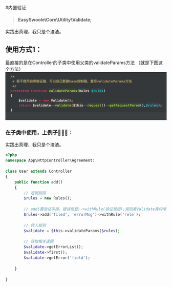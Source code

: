 #内置验证

> #### EasySwoole\Core\Utility\Validate;

实践出真理，我只是个渣渣。

## 使用方式1：
最直接的是在Controller的子类中使用父类的validateParams方法
（就是下图这个方法）
    ![](/assets/QQ20180126-194914.png)

### 在子类中使用，上例子🌰🌰🌰：

实践出真理，我只是个渣渣。


```php
<?php
namespace App\HttpController\Agreement:

class User extends Controller
{
    public function add()
    {
        // 定制规则
        $rules = new Rules();
        
        // add(要验证字段，错误信息)->withRule(验证规则);规则看Validate类内常量
        $rules->add('filed', 'errorMsg')->withRule('rele');
        
        // 传入规则
        $validate = $this->validateParams($rules);
        
        // 获取相关返回
        $validate->getErrorList();
        $validate->first();
        $validate->getError('field');
        
    }

}
```




